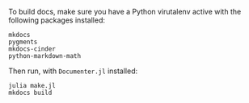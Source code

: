 To build docs, make sure you have a Python virutalenv active with the
following packages installed:

```
mkdocs
pygments
mkdocs-cinder
python-markdown-math
```

Then run, with `Documenter.jl` installed:

```
julia make.jl
mkdocs build
```

